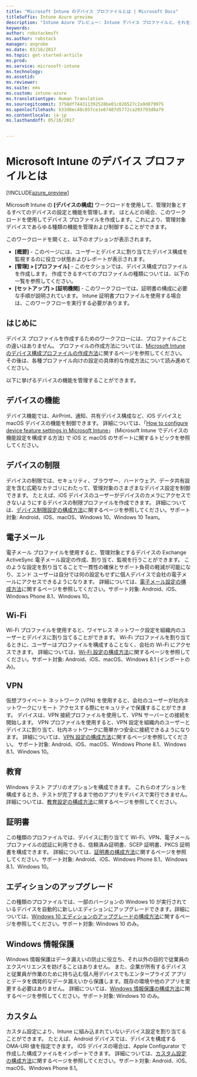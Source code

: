 ```yaml
---
title: "Microsoft Intune のデバイス プロファイルとは | Microsoft Docs"
titleSuffix: Intune Azure preview
description: "Intune Azure プレビュー: Intune デバイス プロファイルと、それを活用して社内のデバイスを管理および保護する方法について説明します。"
keywords: 
author: robstackmsft
ms.author: robstack
manager: angrobe
ms.date: 03/16/2017
ms.topic: get-started-article
ms.prod: 
ms.service: microsoft-intune
ms.technology: 
ms.assetid: 
ms.reviewer: 
ms.suite: ems
ms.custom: intune-azure
ms.translationtype: Human Translation
ms.sourcegitcommit: 3758df744311392528be01c826527c2a9d879975
ms.openlocfilehash: b33d8ec48c057ce1e67487d5772ca203793d8a79
ms.contentlocale: ja-jp
ms.lasthandoff: 05/10/2017


---
```


# <a name="what-are-microsoft-intune-device-profiles"></a>Microsoft Intune のデバイス プロファイルとは

[!INCLUDE[azure_preview](../includes/azure_preview.md)]

Microsoft Intune の **[デバイスの構成]** ワークロードを使用して、管理対象とするすべてのデバイスの設定と機能を管理します。 ほとんどの場合、このワークロードを使用してデバイス プロファイルを作成します。これにより、管理対象デバイスであらゆる種類の機能を管理および制御することができます。

このワークロードを開くと、以下のオプションが表示されます。

- **[概要]** - このページには、ユーザーとデバイスに割り当てたデバイス構成を監視するのに役立つ状態およびレポートが表示されます。
- **[管理] > [プロファイル]** - このセクションでは、デバイス構成プロファイルを作成します。 作成できるすべてのプロファイルの種類については、以下の一覧を参照してください。
- **[セットアップ] > [証明機関]** - このワークフローでは、証明書の構成に必要な手順が説明されています。 Intune 証明書プロファイルを使用する場合は、このワークフローを実行する必要があります。

## <a name="getting-started"></a>はじめに

デバイス プロファイルを作成するためのワークフローには、プロファイルごとの違いはありません。 プロファイルの作成方法については、[Microsoft Intune のデバイス構成プロファイルの作成方法](how-to-create-device-profiles.md)に関するページを参照してください。 その後は、各種プロファイル向けの設定の具体的な作成方法について読み進めてください。

以下に挙げるデバイスの機能を管理することができます。

## <a name="device-features"></a>デバイスの機能

デバイス機能では、AirPrint、通知、共有デバイス構成など、iOS デバイスと macOS デバイスの機能を制御できます。
詳細については、「[How to configure device feature settings in Microsoft Intune](how-to-configure-device-features.md)」 (Microsoft Intune でデバイスの機能設定を構成する方法) で iOS と macOS のサポートに関するトピックを参照してください。

## <a name="device-restrictions"></a>デバイスの制限
デバイスの制限では、セキュリティ、ブラウザー、ハードウェア、データ共有設定を含む広範なカテゴリにわたって、管理対象のさまざまなデバイス設定を制御できます。 たとえば、iOS デバイスのユーザーがデバイスのカメラにアクセスできないようにするデバイスの制限プロファイルを作成できます。
詳細については、[デバイス制限設定の構成方法](how-to-configure-device-restrictions.md)に関するページを参照してください。サポート対象: Android、iOS、macOS、Windows 10、Windows 10 Team。

## <a name="email"></a>電子メール
電子メール プロファイルを使用すると、管理対象とするデバイスの Exchange ActiveSync 電子メール設定の作成、割り当て、監視を行うことができます。 このような設定を割り当てることで一貫性の確保とサポート負荷の軽減が可能になり、エンド ユーザーは自分では何の設定もせずに個人デバイスで会社の電子メールにアクセスできるようになります。
詳細については、[電子メール設定の構成方法](how-to-configure-email-settings.md)に関するページを参照してください。サポート対象: Android、iOS、Windows Phone 8.1、Windows 10。

## <a name="wi-fi"></a>Wi-Fi
Wi-Fi プロファイルを使用すると、ワイヤレス ネットワーク設定を組織内のユーザーとデバイスに割り当てることができます。 Wi-Fi プロファイルを割り当てるときに、ユーザーはプロファイルを構成することなく、会社の Wi-Fi にアクセスできます。
詳細については、[Wi-Fi 設定の構成方法](how-to-configure-wi-fi-settings.md)に関するページを参照してください。サポート対象: Android、iOS、macOS、Windows 8.1 (インポートのみ)。

## <a name="vpn"></a>VPN
仮想プライベート ネットワーク (VPN) を使用すると、会社のユーザーが社内ネットワークにリモート アクセスする際にセキュリティで保護することができます。 デバイスは、VPN 接続プロファイルを使用して、VPN サーバーとの接続を開始します。 VPN プロファイルを使用すると、VPN 設定を組織内のユーザーとデバイスに割り当て、社内ネットワークに簡単かつ安全に接続できるようになります。
詳細については、[VPN 設定の構成方法](how-to-configure-vpn-settings.md)に関するページを参照してください。
サポート対象: Android、iOS、macOS、Windows Phone 8.1、Windows 8.1、Windows 10。

## <a name="education"></a>教育
Windows テスト アプリのオプションを構成できます。 これらのオプションを構成するとき、テストが完了するまで他のアプリをデバイスで実行できません。
詳細については、[教育設定の構成方法](how-to-configure-education-settings.md)に関するページを参照してください。

## <a name="certificates"></a>証明書
この種類のプロファイルでは、デバイスに割り当てて Wi-Fi、VPN、電子メール プロファイルの認証に利用できる、信頼済み証明書、SCEP 証明書、PKCS 証明書を構成できます。
詳細については、[証明書の構成方法](how-to-configure-certificates.md)に関するページを参照してください。サポート対象: Android、iOS、Windows Phone 8.1、Windows 8.1、Windows 10。

## <a name="edition-upgrade"></a>エディションのアップグレード
この種類のプロファイルでは、一部のバージョンの Windows 10 が実行されているデバイスを自動的に新しいエディションにアップグレードできます。詳細については、[Windows 10 エディションのアップグレードの構成方法](how-to-configure-windows-10-edition-upgrade.md)に関するページを参照してください。サポート対象: Windows 10 のみ。

## <a name="windows-information-protection"></a>Windows 情報保護
Windows 情報保護はデータ漏えいの防止に役立ち、それ以外の目的で従業員のエクスペリエンスを妨げることはありません。 また、企業が所有するデバイスと従業員が作業のために持ち込む個人用デバイスでもエンタープライズ アプリとデータを偶発的なデータ漏えいから保護します。既存の環境や他のアプリを変更する必要はありません。
詳細については、[Windows 情報保護の構成方法](how-to-configure-windows-information-protection.md)に関するページを参照してください。サポート対象: Windows 10 のみ。

## <a name="custom"></a>カスタム
カスタム設定により、Intune に組み込まれていないデバイス設定を割り当てることができます。 たとえば、Android デバイスでは、デバイスを構成する OMA-URI 値を指定できます。 iOS デバイスの場合は、Apple Configurator で作成した構成ファイルをインポートできます。
詳細については、[カスタム設定の構成方法](how-to-configure-custom-settings.md)に関するページを参照してください。サポート対象: Android、iOS、macOS、Windows Phone 8.1。

